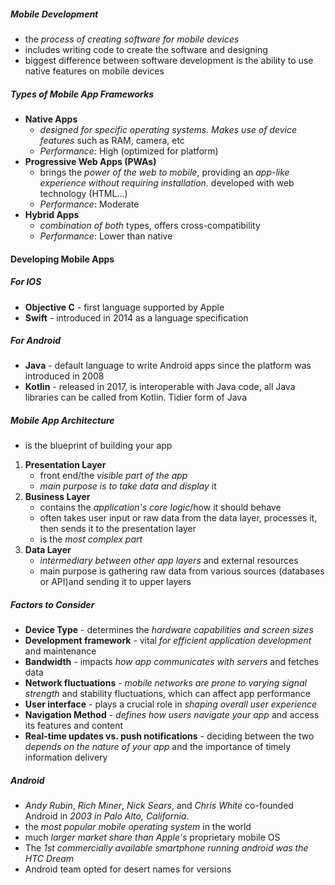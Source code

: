 ##### Mobile Development 
- the *process of creating software for mobile devices*
- includes writing code to create the software and designing
- biggest difference between software development is the ability to use native features on mobile devices

##### Types of Mobile App Frameworks
- **Native Apps**
	- *designed for specific operating systems. Makes use of device features* such as RAM, camera, etc
	- *Performance*: High (optimized for platform)
- **Progressive Web Apps (PWAs)**
	- brings the *power of the web to mobile*, providing an *app-like experience without requiring installation*. developed with web technology (HTML...)
	- *Performance*: Moderate
- **Hybrid Apps**
	- *combination of both* types, offers cross-compatibility
	- *Performance*: Lower than native
	
#### Developing Mobile Apps
##### For IOS
- **Objective C** - first language supported by Apple
- **Swift** - introduced in 2014 as a language specification

##### For Android
- **Java** - default language to write Android apps since the platform was introduced in 2008
- **Kotlin** - released in 2017, is interoperable with Java code, all Java libraries can be called from Kotlin. Tidier form of Java
	
##### Mobile App Architecture
- is the blueprint of building your app
1. **Presentation Layer** 
	- front end/the *visible part of the app*
	- *main purpose is to take data and display* it
2. **Business Layer** 
	- contains the *application's core logic*/how it should behave
	- often takes user input or raw data from the data layer, processes it, then sends it to the presentation layer
	- is the *most complex part*
3. **Data Layer** 
	- *intermediary between other app layers* and external resources
	- main purpose is gathering raw data from various sources (databases or API)and sending it to upper layers

##### Factors to Consider
- **Device Type** - determines the *hardware capabilities and screen sizes*
- **Development framework** - vital *for efficient application development* and maintenance
- **Bandwidth** - impacts *how app communicates with servers* and fetches data
- **Network fluctuations** - *mobile networks are prone to varying signal strength* and stability fluctuations, which can affect app performance 
- **User interface** - plays a crucial role in *shaping overall user experience*
- **Navigation Method** - *defines how users navigate your app* and access its features and content
- **Real-time updates vs. push notifications** - deciding between the two *depends on the nature of your app* and the importance of timely information delivery
##### Android
- *Andy Rubin*, *Rich Miner*, *Nick Sears*, and *Chris White* co-founded Android in *2003 in Palo Alto, California*.
- the *most popular mobile operating system* in the world
- much *larger market share than Apple's* proprietary mobile OS
- The *1st commercially available smartphone running android was the HTC Dream*
- Android team opted for desert names for versions